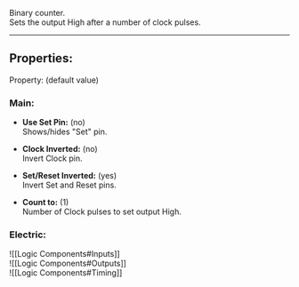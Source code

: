 Binary counter. <br>
Sets the output High after a number of clock pulses.

---

## Properties:
Property: (default value)

### Main:
- **Use Set Pin:** (no) <br>
   Shows/hides "Set" pin. <br>

- **Clock Inverted:** (no) <br>
   Invert Clock pin. <br>

- **Set/Reset Inverted:** (yes) <br>
   Invert Set and Reset pins. <br>

- **Count to:** (1) <br>
   Number of Clock pulses to set output High.

### Electric:
![[Logic Components#Inputs]] <br>
![[Logic Components#Outputs]] <br>
![[Logic Components#Timing]] <br>

